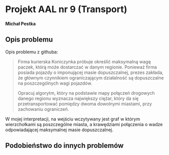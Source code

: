 # Projekt AAL nr 9 (Transport)

#### Michał Pestka

## Opis problemu

Opis problemu z githuba:

> Firma kurierska Koniczynka próbuje określić maksymalną wagę paczek, którą może dostarczać w danym regionie. Ponieważ firma posiada pojazdy o imponującej   masie dopuszczalnej, prezes zakłada, że głównym czynnikiem ograniczającym działalność są dopuszczalne na poszczególnych wagi pojazdów.
>
> Opracuj algorytm, który na podstawie mapy połączeń drogowych danego regionu wyznacza największy ciężar, który da się przetransportować pomiędzy dwoma dowolnymi miastami, przy zachowaniu ograniczeń.

W mojej interpretacji, na wejściu wczytywany jest graf w którym wierzchołkami są poszczególne miasta, a krawędziami połączenia o wadze odpowiadającej maksymalnej masie dopuszczalnej.



## Podobieństwo do innych problemów

